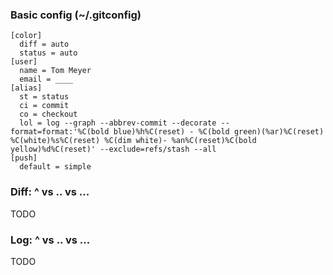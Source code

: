 ### Basic config (~/.gitconfig)

    [color]
      diff = auto
      status = auto
    [user]
      name = Tom Meyer
      email = ____
    [alias]
      st = status
      ci = commit
      co = checkout
      lol = log --graph --abbrev-commit --decorate --format=format:'%C(bold blue)%h%C(reset) - %C(bold green)(%ar)%C(reset) %C(white)%s%C(reset) %C(dim white)- %an%C(reset)%C(bold yellow)%d%C(reset)' --exclude=refs/stash --all
    [push]
      default = simple

### Diff: ^ vs .. vs ...

TODO

### Log: ^ vs .. vs ...

TODO
